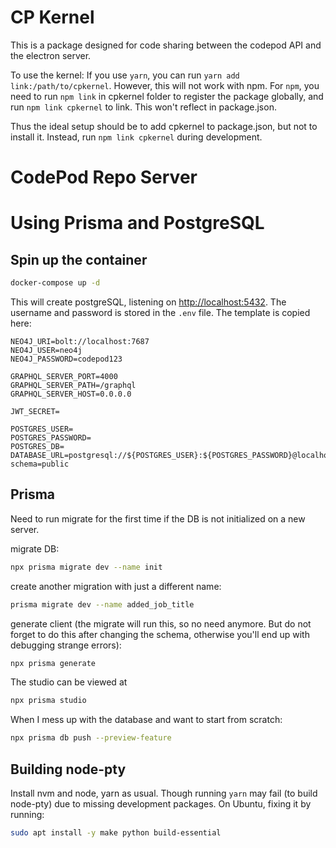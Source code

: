 # CP Kernel

This is a package designed for code sharing between the codepod API and the electron server.

To use the kernel:
If you use `yarn`, you can run `yarn add link:/path/to/cpkernel`. However, this will not work with npm. For `npm`, you need to run `npm link` in cpkernel folder to register the package globally, and run `npm link cpkernel` to link. This won't reflect in package.json.

Thus the ideal setup should be to add cpkernel to package.json, but not to install it. Instead, run `npm link cpkernel` during development.

# CodePod Repo Server

# Using Prisma and PostgreSQL

## Spin up the container

```bash
docker-compose up -d
```

This will create postgreSQL, listening on [http://localhost:5432](http://localhost:5432). The username and password is stored in the `.env` file. The template is copied here:

```properties
NEO4J_URI=bolt://localhost:7687
NEO4J_USER=neo4j
NEO4J_PASSWORD=codepod123

GRAPHQL_SERVER_PORT=4000
GRAPHQL_SERVER_PATH=/graphql
GRAPHQL_SERVER_HOST=0.0.0.0

JWT_SECRET=

POSTGRES_USER=
POSTGRES_PASSWORD=
POSTGRES_DB=
DATABASE_URL=postgresql://${POSTGRES_USER}:${POSTGRES_PASSWORD}@localhost:5432/${POSTGRES_DB}?schema=public
```

## Prisma

Need to run migrate for the first time if the DB is not initialized on a new server.

migrate DB:

```bash
npx prisma migrate dev --name init
```

create another migration with just a different name:

```bash
prisma migrate dev --name added_job_title
```

generate client (the migrate will run this, so no need anymore. But do not
forget to do this after changing the schema, otherwise you'll end up with debugging
strange errors):

```bash
npx prisma generate
```

The studio can be viewed at

```bash
npx prisma studio
```

When I mess up with the database and want to start from scratch:

```bash
npx prisma db push --preview-feature
```

## Building node-pty

Install nvm and node, yarn as usual. Though running `yarn` may fail (to build
node-pty) due to missing development packages. On Ubuntu, fixing it by running:

```bash
sudo apt install -y make python build-essential
```
